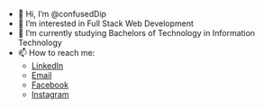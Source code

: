 - 👋 Hi, I’m @confusedDip
- 👀 I’m interested in Full Stack Web Development
- 🌱 I’m currently studying Bachelors of Technology in Information Technology
- 📫 How to reach me: 
  - <a href="https://www.linkedin.com/in/souradip-nath-532551168/">LinkedIn</a>
  - <a href="mailto:souradipnath4@gmail.com">Email</a>
  - <a href="https://www.facebook.com/souradip.nath.9">Facebook</a>
  - <a href="https://www.instagram.com/sour_a_dip/">Instagram</a>
  
<!---
confusedDip/confusedDip is a ✨ special ✨ repository because its `README.md` (this file) appears on your GitHub profile.
You can click the Preview link to take a look at your changes.
--->
